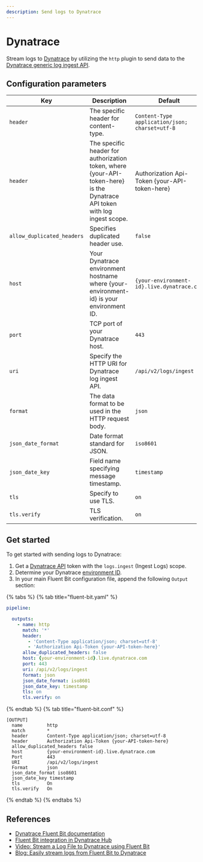 ```yaml
---
description: Send logs to Dynatrace
---
```


# Dynatrace

Stream logs to [Dynatrace](https://www.dynatrace.com) by utilizing the `http` plugin to send data to the [Dynatrace generic log ingest API](https://docs.dynatrace.com/docs/shortlink/lma-generic-log-ingestion).

## Configuration parameters

| Key                        | Description | Default |
| -------------------------- | ----------- | ------- |
| `header`                   | The specific header for content-type. | `Content-Type application/json; charset=utf-8` |
| `header`                   | The specific header for authorization token, where {your-API-token-here} is the Dynatrace API token with log ingest scope. | Authorization Api-Token {your-API-token-here} |
| `allow_duplicated_headers` | Specifies duplicated header use. | `false` |
| `host`                     | Your Dynatrace environment hostname where {your-environment-id} is your environment ID. | `{your-environment-id}.live.dynatrace.com` |
| `port`                     | TCP port of your Dynatrace host. | `443` |
| `uri`                      | Specify the HTTP URI for Dynatrace log ingest API. | `/api/v2/logs/ingest` |
| `format`                   | The data format to be used in the HTTP request body. | `json` |
| `json_date_format`         | Date format standard for JSON. | `iso8601` |
| `json_date_key`            | Field name specifying message timestamp. | `timestamp` |
| `tls`                      | Specify to use TLS. | `on` |
| `tls.verify`               | TLS verification. | `on` |

## Get started

To get started with sending logs to Dynatrace:

1. Get a [Dynatrace API](https://docs.dynatrace.com/docs/shortlink/api-authentication) token with the `logs.ingest` (Ingest Logs) scope.
1. Determine your Dynatrace [environment ID](https://docs.dynatrace.com/docs/shortlink/monitoring-environment#environment-id).
1. In your main Fluent Bit configuration file, append the following `Output` section:

{% tabs %}
{% tab title="fluent-bit.yaml" %}

   ```yaml
   pipeline:

     outputs:
       - name: http
         match: '*'
         header:
           - 'Content-Type application/json; charset=utf-8'
           - 'Authorization Api-Token {your-API-token-here}'
         allow_duplicated_headers: false
         host: {your-environment-id}.live.dynatrace.com
         port: 443
         uri: /api/v2/logs/ingest
         format: json
         json_date_format: iso8601
         json_date_key: timestamp
         tls: on
         tls.verify: on
   ```

{% endtab %}
{% tab title="fluent-bit.conf" %}

   ```text
   [OUTPUT]
     name         http
     match        *
     header       Content-Type application/json; charset=utf-8
     header       Authorization Api-Token {your-API-token-here}
     allow_duplicated_headers false
     host         {your-environment-id}.live.dynatrace.com
     Port         443
     URI          /api/v2/logs/ingest
     Format       json
     json_date_format iso8601
     json_date_key timestamp
     tls          On
     tls.verify   On
   ```

{% endtab %}
{% endtabs %}

## References

<!-- vale FluentBit.Simplicity = NO -->

- [Dynatrace Fluent Bit documentation](https://docs.dynatrace.com/docs/shortlink/lma-stream-logs-with-fluent-bit)
- [Fluent Bit integration in Dynatrace Hub](https://www.dynatrace.com/hub/detail/fluent-bit/?filter=log-management-and-analytics)
- [Video: Stream a Log File to Dynatrace using Fluent Bit](https://www.youtube.com/watch?v=JJJNxhtJ6R0)
- [Blog: Easily stream logs from Fluent Bit to
  Dynatrace](https://www.dynatrace.com/news/blog/easily-stream-logs-with-fluent-bit-to-dynatrace/)

<!-- vale FluentBit.Simplicity = YES -->
